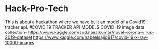 # Hack-Pro-Tech
This is about a hackathon where we have built an model of a Covid19 tracker api.
#COVID 19 TRACKER API MODELS
COVID-19 image data collection-
https://www.kaggle.com/sudalairajkumar/novel-corona-virus-2019-dataset
https://www.kaggle.com/nabeelsajid917/covid-19-x-ray-10000-images
